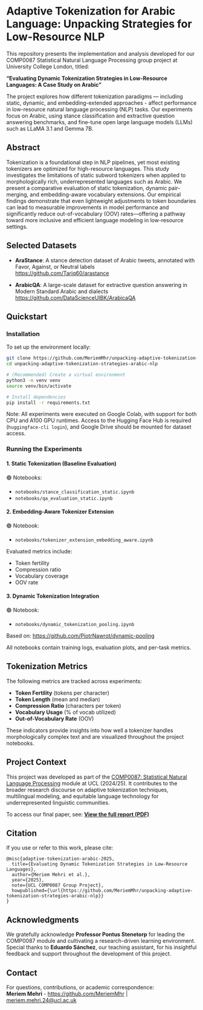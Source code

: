 # Adaptive Tokenization for Arabic Language: Unpacking Strategies for Low-Resource NLP

This repository presents the implementation and analysis developed for our COMP0087 Statistical Natural Language Processing group project at University College London, titled:

**“Evaluating Dynamic Tokenization Strategies in Low-Resource Languages: A Case Study on Arabic”**

The project explores how different tokenization paradigms — including static, dynamic, and embedding-extended approaches - affect performance in low-resource natural language processing (NLP) tasks. Our experiments focus on Arabic, using stance classification and extractive question answering benchmarks, and fine-tune open large language models (LLMs) such as LLaMA 3.1 and Gemma 7B.

## Abstract

Tokenization is a foundational step in NLP pipelines, yet most existing tokenizers are optimized for high-resource languages. This study investigates the limitations of static subword tokenizers when applied to morphologically rich, underrepresented languages such as Arabic. We present a comparative evaluation of static tokenization, dynamic pair-merging, and embedding-aware vocabulary extensions. Our empirical findings demonstrate that even lightweight adjustments to token boundaries can lead to measurable improvements in model performance and significantly reduce out-of-vocabulary (OOV) rates—offering a pathway toward more inclusive and efficient language modeling in low-resource settings.

## Selected Datasets

- **AraStance**: A stance detection dataset of Arabic tweets, annotated with Favor, Against, or Neutral labels  
  https://github.com/Tariq60/arastance

- **ArabicQA**: A large-scale dataset for extractive question answering in Modern Standard Arabic and dialects  
  https://github.com/DataScienceUIBK/ArabicaQA

## Quickstart

### Installation

To set up the environment locally:

```bash
git clone https://github.com/MeriemMhr/unpacking-adaptive-tokenization-strategies-arabic-nlp.git
cd unpacking-adaptive-tokenization-strategies-arabic-nlp

# (Recommended) Create a virtual environment
python3 -m venv venv
source venv/bin/activate

# Install dependencies
pip install -r requirements.txt
```

Note: All experiments were executed on Google Colab, with support for both CPU and A100 GPU runtimes. Access to the Hugging Face Hub is required (`huggingface-cli login`), and Google Drive should be mounted for dataset access.

### Running the Experiments

#### 1. Static Tokenization (Baseline Evaluation)
🟢 Notebooks:
- `notebooks/stance_classification_static.ipynb`
- `notebooks/qa_evaluation_static.ipynb`
 
#### 2. Embedding-Aware Tokenizer Extension
🟢 Notebook:
- `notebooks/tokenizer_extension_embedding_aware.ipynb`

Evaluated metrics include:
- Token fertility
- Compression ratio
- Vocabulary coverage
- OOV rate

#### 3. Dynamic Tokenization Integration
🟢 Notebook:
- `notebooks/dynamic_tokenization_pooling.ipynb`

Based on: https://github.com/PiotrNawrot/dynamic-pooling

All notebooks contain training logs, evaluation plots, and per-task metrics.

## Tokenization Metrics

The following metrics are tracked across experiments:

- **Token Fertility** (tokens per character)
- **Token Length** (mean and median)
- **Compression Ratio** (characters per token)
- **Vocabulary Usage** (% of vocab utilized)
- **Out-of-Vocabulary Rate** (OOV)

These indicators provide insights into how well a tokenizer handles morphologically complex text and are visualized throughout the project notebooks.

## Project Context

This project was developed as part of the [COMP0087: Statistical Natural Language Processing](https://comp0087.cs.ucl.ac.uk/) module at UCL (2024/25). It contributes to the broader research discourse on adaptive tokenization techniques, multilingual modeling, and equitable language technology for underrepresented linguistic communities.

To access our final paper, see: **[View the full report (PDF)](https://placeholder-link.com/tokenization-paper)**

## Citation

If you use or refer to this work, please cite:

```
@misc{adaptive-tokenization-arabic-2025,
  title={Evaluating Dynamic Tokenization Strategies in Low-Resource Languages},
  author={Meriem Mehri et al.},
  year={2025},
  note={UCL COMP0087 Group Project},
  howpublished={\url{https://github.com/MeriemMhr/unpacking-adaptive-tokenization-strategies-arabic-nlp}}
}
```

## Acknowledgments

We gratefully acknowledge **Professor Pontus Stenetorp** for leading the COMP0087 module and cultivating a research-driven learning environment.  
Special thanks to **Eduardo Sánchez**, our teaching assistant, for his insightful feedback and support throughout the development of this project.

## Contact

For questions, contributions, or academic correspondence:  
**Meriem Mehri** - https://github.com/MeriemMhr | meriem.mehri.24@ucl.ac.uk
